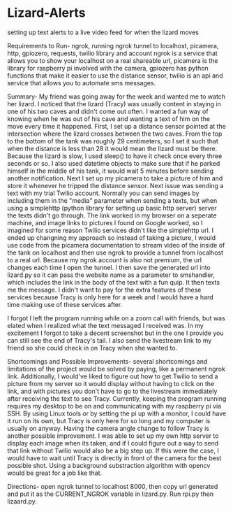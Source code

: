 # Lizard-Alerts
setting up text alerts to a live video feed for when the lizard moves

Requirements to Run- ngrok, running ngrok tunnel to localhost, picamera, http, gpiozero, requests, twilio library and account
ngrok is a service that allows you to show your localhost on a real shareable url, picamera is the library for raspberry pi involved with the camera, gpiozero has python functions that make it easier to use the distance sensor, twilio is an api and service that allows you to automate sms messages.

Summary- My friend was going away for the week and wanted me to watch her lizard. I noticed that the lizard (Tracy) was usually content in staying in one of his two caves and didn't come out often. I wanted a fun way of knowing when he was out of his cave and wanting a text of him on the move every time it happened. First, I set up a distance sensor pointed at the intersection where the lizard crosses between the two caves. From the top to the bottom of the tank was roughly 29 centimeters, so I set it such that when the distance is less than 28 it would mean the lizard must be there. Because the lizard is slow, I used sleep() to have it check once every three seconds or so. I also used datetime objects to make sure that if he parked himself in the middle of his tank, it would wait 5 minutes before sending another notification. Next I set up my picamera to take a picture of him and store it whenever he tripped the distance sensor. Next issue was sending a text with my trial Twilio account. Normally you can send images by including them in the "media" parameter when sending a texts, but when using a simplehttp (python library for setting up basic http server) server the texts didn't go through. The link worked in my browser on a seperate machine, and image links to pictures I found on Google worked, so I imagined for some reason Twilio services didn't like the simplehttp url. I ended up changning my approach so instead of taking a picture, I would use code from the picamera documentation to stream video of the inside of the tank on localhost and then use ngrok to provide a tunnel from localhost to a real url. Because my ngrok account is also not premium, the url changes each time I open the tunnel. I then save the generated url into lizard.py so it can pass the website name as a parameter to smshandler, which includes the link in the body of the text with a fun quip. It then texts me the message. I didn't want to pay for the extra features of these services because Tracy is only here for a week and I would have a hard time making use of these services after.

I forgot I left the program running while on a zoom call with friends, but was elated when I realized what the text messaged I received was. In my excitement I forgot to take a decent screenshot but in the one I provide you can still see the end of Tracy's tail. I also send the livestream link to my friend so she could check in on Tracy when she wanted to.

Shortcomings and Possible Improvements- several shortcomings and limitations of the project would be solved by paying, like a permanent ngrok link. Additionally, I would've liked to figure out how to get Twilio to send a picture from my server so it would display without having to click on the link, and with pictures you don't have to go to the livestream immediately after receiving the text to see Tracy. Currently, keeping the program running requires my desktop to be on and communicating with my raspberry pi via SSH. By using Linux tools or by setting the pi up with a monitor, I could have it run on its own, but Tracy is only here for so long and my computer is usually on anyway. Having the camera angle change to follow Tracy is another possible improvement. I was able to set up my own http server to display each image when its taken, and if I could figure out a way to send that link without Twilio would also be a big step up. If this were the case, I would have to wait until Tracy is directly in front of the camera for the best possible shot. Using a background substraction algorithm with opencv would be great for a job like that.

Directions- open ngrok tunnel to localhost 8000, then copy url generated and put it as the CURRENT_NGROK variable in lizard.py. Run rpi.py then lizaard.py.
